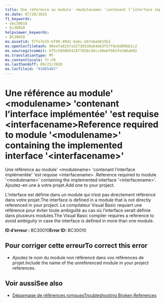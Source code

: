 ```yaml
---
title: Une référence au module' <modulename> 'contenant l’interface implémentée' 'est requise <interfacename>
ms.date: 07/20/2015
f1_keywords:
- vbc30010
- bc30010
helpviewer_keywords:
- BC30010
ms.assetid: 57fe7e15-bf99-49d1-ba6c-bb7abeb615b1
ms.openlocfilehash: 90eefa825fa32738538a64e63f57fdc6d09bb1c2
ms.sourcegitcommit: bf5c5850654187705bc94cc40ebfb62fe346ab02
ms.translationtype: MT
ms.contentlocale: fr-FR
ms.lasthandoff: 09/23/2020
ms.locfileid: "91065487"
---
```

# <a name="reference-required-to-module-modulename-containing-the-implemented-interface-interfacename"></a><span data-ttu-id="93ce6-102">Une référence au module' \<modulename> 'contenant l’interface implémentée' 'est requise \<interfacename></span><span class="sxs-lookup"><span data-stu-id="93ce6-102">Reference required to module '\<modulename>' containing the implemented interface '\<interfacename>'</span></span>

<span data-ttu-id="93ce6-103">Une référence au module' \<modulename> 'contenant l’interface implémentée' 'est requise \<interfacename> .</span><span class="sxs-lookup"><span data-stu-id="93ce6-103">Reference required to module '\<modulename>' containing the implemented interface '\<interfacename>'.</span></span> <span data-ttu-id="93ce6-104">Ajoutez-en une à votre projet.</span><span class="sxs-lookup"><span data-stu-id="93ce6-104">Add one to your project.</span></span>  
  
 <span data-ttu-id="93ce6-105">L’interface est définie dans un module qui n’est pas directement référencé dans votre projet.</span><span class="sxs-lookup"><span data-stu-id="93ce6-105">The interface is defined in a module that is not directly referenced in your project.</span></span> <span data-ttu-id="93ce6-106">Le compilateur Visual Basic requiert une référence pour éviter toute ambiguïté au cas où l’interface serait définie dans plusieurs modules.</span><span class="sxs-lookup"><span data-stu-id="93ce6-106">The Visual Basic compiler requires a reference to avoid ambiguity in case the interface is defined in more than one module.</span></span>  
  
 <span data-ttu-id="93ce6-107">**ID d’erreur :** BC30010</span><span class="sxs-lookup"><span data-stu-id="93ce6-107">**Error ID:** BC30010</span></span>  
  
## <a name="to-correct-this-error"></a><span data-ttu-id="93ce6-108">Pour corriger cette erreur</span><span class="sxs-lookup"><span data-stu-id="93ce6-108">To correct this error</span></span>  
  
- <span data-ttu-id="93ce6-109">Ajoutez le nom du module non référencé dans vos références de projet.</span><span class="sxs-lookup"><span data-stu-id="93ce6-109">Include the name of the unreferenced module in your project references.</span></span>  
  
## <a name="see-also"></a><span data-ttu-id="93ce6-110">Voir aussi</span><span class="sxs-lookup"><span data-stu-id="93ce6-110">See also</span></span>

- [<span data-ttu-id="93ce6-111">Dépannage de références rompues</span><span class="sxs-lookup"><span data-stu-id="93ce6-111">Troubleshooting Broken References</span></span>](/visualstudio/ide/troubleshooting-broken-references)
